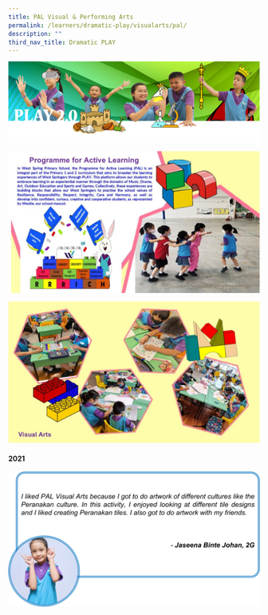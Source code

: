 ```yaml
---
title: PAL Visual & Performing Arts
permalink: /learners/dramatic-play/visualarts/pal/
description: ""
third_nav_title: Dramatic PLAY
---
```

![](/images/PLAYbanner.png)

![](/images/Slide1-5-1024x576.jpg)

![](/images/Slide6-5-1024x576.jpg)

#### 2021
![](/images/PAL-slide3-1024x548.png)